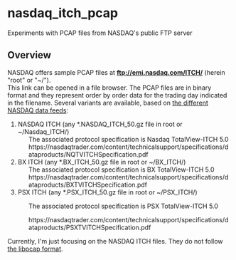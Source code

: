 # nasdaq_itch_pcap
Experiments with PCAP files from NASDAQ's public FTP server 

## Overview 
NASDAQ offers sample PCAP files at **ftp://emi.nasdaq.com/ITCH/** (herein "root" or "~/").<br>This link can be opened in a file browser. The PCAP files are in binary format and they represent order by order data for the trading day indicated in the filename. Several variants are available, based on [the different NASDAQ data feeds](https://nasdaqtrader.com/Trader.aspx?id=dpspecs): 

<ol>
<li>NASDAQ ITCH (any *.NASDAQ_ITCH_50.gz file in root or ~/Nasdaq_ITCH/)
    <ul>The associated protocol specification is Nasdaq TotalView-ITCH 5.0  </ul>
<ul>https://nasdaqtrader.com/content/technicalsupport/specifications/dataproducts/NQTVITCHSpecification.pdf</ul>
  </li>
<li>BX ITCH (any *.BX_ITCH_50.gz file in root or ~/BX_ITCH/)
    <ul>The associated protocol specification is BX TotalView-ITCH 5.0  </ul>
<ul>https://nasdaqtrader.com/content/technicalsupport/specifications/dataproducts/BXTVITCHSpecification.pdf</ul>
  </li>
<li>PSX ITCH (any *.PSX_ITCH_50.gz file in root or ~/PSX_ITCH/) </li>
    <ul>The associated protocol specification is PSX TotalView-ITCH 5.0</ul>
<ul>https://nasdaqtrader.com/content/technicalsupport/specifications/dataproducts/PSXTVITCHSpecification.pdf</ul>
  
</ol>

Currently, I'm just focusing on the NASDAQ ITCH files. They do not follow [the libpcap format](https://gitlab.com/wireshark/wireshark/-/wikis/Development/LibpcapFileFormat).
